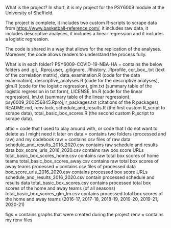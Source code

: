 What is the project?
In short, it is my project for the PSY6009 module at the University of Sheffield.

The project is complete, it includes two custom R-scripts to scrape data from
https://www.basketball-reference.com/, it includes raw data, 
it includes descriptive analyses, it includes a linear regression and it includes
a logistic regression.

The code is shared in a way that allows for the replication of the analyses.  
Moreover, the code allows readers to understand the process fully. 

What is in each folder?
PSY6009-COVID-19-NBA-HA = contains the below folders and .git, .Rproj.user, .gitignore,
.Rhistory, .Rprofile, cor_box_.txt (text of the correlation matrix), data_examination.R
(code for the data examination), descriptive_analyses.R (code for the descriptive analyses),
glm.R (code for the logistic regression), glm.txt (summary table of the logistic regression in txt form),
LICENSE, lm.R (code for the linear regression), lm.txt (summary table of the linear regression),
psy6009_200256845.Rproj, r_packages.txt (citations of the R packages),
README.md, renv.lock, schedule_and_results.R (the first custom R_script to scrape data), 
total_basic_box_scores.R (the second custom R_script to scrape data). 

attic = code that I used to play around with, or code that I do not want to delete as I might need it later on
data = contains two folders (processed and raw) and my codebook
       raw = contains csv files of raw data
             schedule_and_results_2016_2020.csv contains raw schedule and results data
             box_score_urls_2016_2020.csv contains raw box score URLs
             total_basic_box_scores_home.csv contains raw total box scores of home teams
             total_basic_box_scores_away.csv contains raw total box scores of away teams
       processed = contains csv files of processed data
		   box_score_urls_2016_2020.csv contains processed box score URLs
                   schedule_and_results_2016_2020.csv contain processed schedule and results data
                   total_basic_box_scores.csv contains processed total box scores of the home and away teams (of all seasons)
                   total_basic_box_scores_glm_lm.csv contains processed total box scores of the home and away teams (2016-17, 2017-18, 2018-19, 2019-20, 2019-21, 2020-21)
	           	                   
figs = contains graphs that were created during the project 
renv = contains my renv files